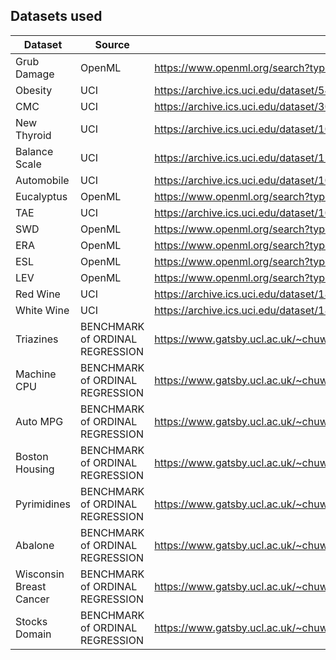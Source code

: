## Datasets used

| Dataset    | Source | URL |
| -------- | ------- | ------- |
| Grub Damage  | OpenML | https://www.openml.org/search?type=data&sort=version&status=any&order=asc&exact_name=grub-damage&id=338  |
| Obesity | UCI | https://archive.ics.uci.edu/dataset/544/estimation+of+obesity+levels+based+on+eating+habits+and+physical+condition    |
|  CMC | UCI    |  https://archive.ics.uci.edu/dataset/30/contraceptive+method+choice   |
| New Thyroid | UCI | https://archive.ics.uci.edu/dataset/102/thyroid+disease |
| Balance Scale | UCI | https://archive.ics.uci.edu/dataset/12/balance+scale |
| Automobile | UCI | https://archive.ics.uci.edu/dataset/10/automobile |
| Eucalyptus | OpenML | https://www.openml.org/search?type=data&sort=runs&id=188&status=active |
|TAE| UCI | https://archive.ics.uci.edu/dataset/100/teaching+assistant+evaluation |
| SWD| OpenML | https://www.openml.org/search?type=data&sort=runs&id=1028 |
| ERA| OpenML | https://www.openml.org/search?type=data&sort=runs&id=1030|
| ESL| OpenML | https://www.openml.org/search?type=data&sort=runs&id=1027|
| LEV| OpenML | https://www.openml.org/search?type=data&sort=runs&id=1029|
| Red Wine | UCI | https://archive.ics.uci.edu/dataset/186/wine+quality |
| White Wine | UCI | https://archive.ics.uci.edu/dataset/186/wine+quality |
| Triazines | BENCHMARK of ORDINAL REGRESSION | https://www.gatsby.ucl.ac.uk/~chuwei/ordinalregression.html |
| Machine CPU | BENCHMARK of ORDINAL REGRESSION | https://www.gatsby.ucl.ac.uk/~chuwei/ordinalregression.html |
| Auto MPG | BENCHMARK of ORDINAL REGRESSION | https://www.gatsby.ucl.ac.uk/~chuwei/ordinalregression.html |
| Boston Housing | BENCHMARK of ORDINAL REGRESSION | https://www.gatsby.ucl.ac.uk/~chuwei/ordinalregression.html |
| Pyrimidines | BENCHMARK of ORDINAL REGRESSION | https://www.gatsby.ucl.ac.uk/~chuwei/ordinalregression.html |
| Abalone | BENCHMARK of ORDINAL REGRESSION | https://www.gatsby.ucl.ac.uk/~chuwei/ordinalregression.html |
| Wisconsin Breast Cancer| BENCHMARK of ORDINAL REGRESSION | https://www.gatsby.ucl.ac.uk/~chuwei/ordinalregression.html |
| Stocks Domain| BENCHMARK of ORDINAL REGRESSION | https://www.gatsby.ucl.ac.uk/~chuwei/ordinalregression.html |
